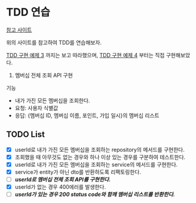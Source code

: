 # TDD 연습

[참고 사이트](https://mangkyu.tistory.com/182)

위의 사이트를 참고하여 TDD를 연습해보자.

[TDD 구현 예제 3](https://mangkyu.tistory.com/184)
까지는 보고 따라했으며,
[TDD 구현 예제 4](https://mangkyu.tistory.com/185) 부터는 직접 구현해보았다.

1. 멤버십 전체 조회 API 구현

기능

- 내가 가진 모든 멤버십을 조회한다.
- 요청: 사용자 식별값
- 응답: {멤버십 ID, 멤버십 이름, 포인트, 가입 일시}의 멤버십 리스트

## TODO List

- [x] userId로 내가 가진 모든 멤버십을 조회하는 repository의 메서드를 구현한다.
- [x] 조회했을 때 아무것도 없는 경우와 하나 이상 있는 경우를 구분하여 테스트한다.
- [x] userId로 내가 가진 모든 멤버십을 조회하는 service의 메서드를 구현한다.
- [x] service가 entity가 아닌 dto를 반환하도록 리팩토링한다.
- [ ] **_userId로 멤버십 전체 조회 API를 구현한다._**
- [x] userId가 없는 경우 400에러를 발생한다.
- [ ] **_userId가 있는 경우 200 status code와 함께 멤버십 리스트를 반환한다._**
